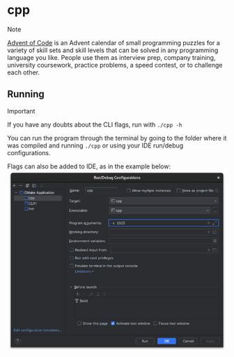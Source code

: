 # cpp
> [!NOTE]
> [Advent of Code](https://adventofcode.com/) is an Advent calendar of small programming puzzles for a variety of skill sets and skill levels that can be solved in any programming language you like. People use them as interview prep, company training, university coursework, practice problems, a speed contest, or to challenge each other.

## Running
> [!IMPORTANT]  
> If you have any doubts about the CLI flags, run with `./cpp -h`

You can run the program through the terminal by going to the folder where it was compiled and running `./cpp` or using your IDE run/debug configurations.

Flags can also be added to IDE, as in the example below:
![runconfiguration.png](../.github/readme/runconfiguration.png)